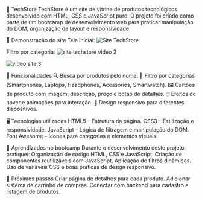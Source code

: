 🛒 TechStore
TechStore é um site de vitrine de produtos tecnológicos desenvolvido com HTML, CSS e JavaScript puro.
O projeto foi criado como parte de um bootcamp de desenvolvimento web para praticar manipulação do DOM, organização de layout e responsividade.


📸 Demonstração do site
Tela inicial:
![Site TechStore](https://github.com/user-attachments/assets/d1c38833-ba06-4308-8644-570c794bc735)


Filtro por categoria:
![site techstore video 2](https://github.com/user-attachments/assets/fd459128-3544-4e35-b47f-1f5b74595887)

![video site 3](https://github.com/user-attachments/assets/c4e47669-8641-4c4f-82ba-802fcadb2ad9)


📌 Funcionalidades
🔍 Busca por produtos pelo nome.
📂 Filtro por categorias (Smartphones, Laptops, Headphones, Acessórios, Smartwatch).
🖼️ Cartões de produto com imagem, descrição, preço e botão de detalhes.
🖱️ Efeitos de hover e animações para interação.
📱 Design responsivo para diferentes dispositivos.

🖥️ Tecnologias utilizadas
HTML5 – Estrutura da página.
CSS3 – Estilização e responsividade.
JavaScript – Lógica de filtragem e manipulação do DOM.
Font Awesome – Ícones para categorias e elementos visuais.

📌 Aprendizados no bootcamp
Durante o desenvolvimento deste projeto, pratiquei:
Organização de código HTML, CSS e JavaScript.
Criação de componentes reutilizáveis com JavaScript.
Aplicação de filtros dinâmicos.
Uso de variáveis CSS e boas práticas de design responsivo.

📅 Próximos passos
 Criar página de detalhes para cada produto.
 Adicionar sistema de carrinho de compras.
 Conectar com backend para cadastro e listagem de produtos.
